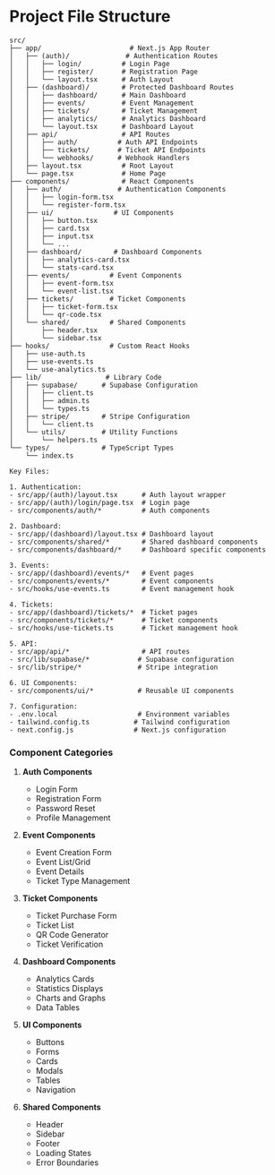 # Project File Structure

```
src/
├── app/                      # Next.js App Router
│   ├── (auth)/              # Authentication Routes
│   │   ├── login/          # Login Page
│   │   ├── register/       # Registration Page
│   │   └── layout.tsx      # Auth Layout
│   ├── (dashboard)/        # Protected Dashboard Routes
│   │   ├── dashboard/      # Main Dashboard
│   │   ├── events/         # Event Management
│   │   ├── tickets/        # Ticket Management
│   │   ├── analytics/      # Analytics Dashboard
│   │   └── layout.tsx      # Dashboard Layout
│   ├── api/                # API Routes
│   │   ├── auth/          # Auth API Endpoints
│   │   ├── tickets/       # Ticket API Endpoints
│   │   └── webhooks/      # Webhook Handlers
│   ├── layout.tsx          # Root Layout
│   └── page.tsx            # Home Page
├── components/             # React Components
│   ├── auth/              # Authentication Components
│   │   ├── login-form.tsx
│   │   └── register-form.tsx
│   ├── ui/               # UI Components
│   │   ├── button.tsx
│   │   ├── card.tsx
│   │   ├── input.tsx
│   │   └── ...
│   ├── dashboard/        # Dashboard Components
│   │   ├── analytics-card.tsx
│   │   └── stats-card.tsx
│   ├── events/          # Event Components
│   │   ├── event-form.tsx
│   │   └── event-list.tsx
│   ├── tickets/         # Ticket Components
│   │   ├── ticket-form.tsx
│   │   └── qr-code.tsx
│   └── shared/          # Shared Components
│       ├── header.tsx
│       └── sidebar.tsx
├── hooks/               # Custom React Hooks
│   ├── use-auth.ts
│   ├── use-events.ts
│   └── use-analytics.ts
├── lib/                # Library Code
│   ├── supabase/      # Supabase Configuration
│   │   ├── client.ts
│   │   ├── admin.ts
│   │   └── types.ts
│   ├── stripe/        # Stripe Configuration
│   │   └── client.ts
│   └── utils/         # Utility Functions
│       └── helpers.ts
└── types/             # TypeScript Types
    └── index.ts

Key Files:

1. Authentication:
- src/app/(auth)/layout.tsx      # Auth layout wrapper
- src/app/(auth)/login/page.tsx  # Login page
- src/components/auth/*          # Auth components

2. Dashboard:
- src/app/(dashboard)/layout.tsx # Dashboard layout
- src/components/shared/*        # Shared dashboard components
- src/components/dashboard/*     # Dashboard specific components

3. Events:
- src/app/(dashboard)/events/*   # Event pages
- src/components/events/*        # Event components
- src/hooks/use-events.ts        # Event management hook

4. Tickets:
- src/app/(dashboard)/tickets/*  # Ticket pages
- src/components/tickets/*       # Ticket components
- src/hooks/use-tickets.ts       # Ticket management hook

5. API:
- src/app/api/*                  # API routes
- src/lib/supabase/*            # Supabase configuration
- src/lib/stripe/*              # Stripe integration

6. UI Components:
- src/components/ui/*           # Reusable UI components

7. Configuration:
- .env.local                    # Environment variables
- tailwind.config.ts           # Tailwind configuration
- next.config.js               # Next.js configuration
```

### Component Categories

1. **Auth Components**

   - Login Form
   - Registration Form
   - Password Reset
   - Profile Management

2. **Event Components**

   - Event Creation Form
   - Event List/Grid
   - Event Details
   - Ticket Type Management

3. **Ticket Components**

   - Ticket Purchase Form
   - Ticket List
   - QR Code Generator
   - Ticket Verification

4. **Dashboard Components**

   - Analytics Cards
   - Statistics Displays
   - Charts and Graphs
   - Data Tables

5. **UI Components**

   - Buttons
   - Forms
   - Cards
   - Modals
   - Tables
   - Navigation

6. **Shared Components**
   - Header
   - Sidebar
   - Footer
   - Loading States
   - Error Boundaries
